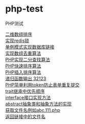 # php-test
PHP测试

[二维数组排序](array_multisort.php) <br>
[实现redis锁](redis_test.php)<br>
[单例模式实现数据库链接](singleton.php)<br>
[实现数组去重算法](array_unique.php)<br>
[PHP实现二分查找算法](binary_search.php)<br>
[PHP快速排序算法](quick_sort.php)<br>
[PHP插入排序算法](insert_sort.php)<br>
[递归函数输出 32123](recursion.php)<br>
[PHP简单利用token防止表单重复提交](session_token.php)<br>
[trait继承中优先顺序](trait.php)<br>
[interface接口实现方法](interface_test.php)<br>
[abstract抽象类和抽象方法的实现](abstract_test.php)<br>
[获取文件名例如abc.111.php](get_ext.php)<br>
[返回链接中的文件名](url_basename.php)<br>